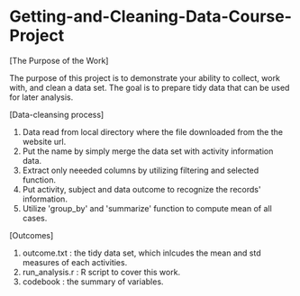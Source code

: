 # Getting-and-Cleaning-Data-Course-Project


[The Purpose of the Work]

The purpose of this project is to demonstrate your ability to collect, work with, and clean a data set. The goal is to prepare tidy data that can be used for later analysis.

[Data-cleansing process]
1. Data read from local directory where the file downloaded from the the website url.
2. Put the name by simply merge the data set with activity information data.
3. Extract only neeeded columns by utilizing filtering and selected function.
4. Put activity, subject and data outcome to recognize the records' information.
5. Utilize 'group_by' and 'summarize' function to compute mean of all cases.

[Outcomes]

1. outcome.txt : the tidy data set, which inlcudes the mean and std measures of each activities.
2. run_analysis.r : R script to cover this work.
3. codebook : the summary of variables.
